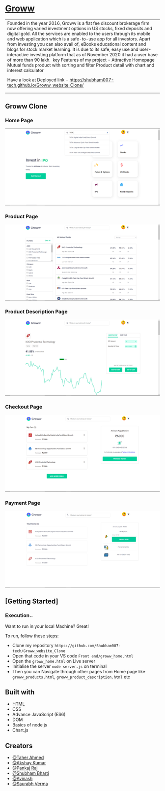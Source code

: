 # [Groww](https://github.com/Shubham007-tech/Groww_website_Clone)

<table>
<tr>
<td>
Founded in the year 2016, Groww is a flat fee discount brokerage firm now offering varied investment options in US stocks, fixed deposits and digital gold.
All the services are enabled to the users through its mobile and web application which is a safe-to-use app for all investors. Apart from investing you can also avail of, eBooks educational content and blogs for stock market learning. It is due to its safe, easy use and user-interactive investing platform that as of November 2020 it had a user base of more than 90 lakh. 
 key Features of my project - Attractive Homepage
                              Mutual funds product with sorting and filter
                              Product detail with chart and interest calculator
  
Have a look at Deployed link - https://shubham007-tech.github.io/Groww_website_Clone/

</td>
</tr>
</table>

## Groww Clone



### Home Page
![](https://github.com/Shubham007-tech/Groww_website_Clone/blob/main/Groww%20Clone%20Screenshots/Groww%20Home%20Page.png)

### Product Page
![](https://github.com/Shubham007-tech/Groww_website_Clone/blob/main/Groww%20Clone%20Screenshots/Groww%20Product%20Page.png)

### Product Description Page
![](https://github.com/Shubham007-tech/Groww_website_Clone/blob/main/Groww%20Clone%20Screenshots/Groww%20Product%20Description.png)

### Checkout Page
![](https://github.com/Shubham007-tech/Groww_website_Clone/blob/main/Groww%20Clone%20Screenshots/Groww%20Cart%20Page.png)

### Payment Page
![](https://github.com/Shubham007-tech/Groww_website_Clone/blob/main/Groww%20Clone%20Screenshots/Groww%20Payment%20Page.png)



## [Getting Started]

### Execution..
Want to run in your local Machine? Great!

To run, follow these steps:

- Clone my repository `https://github.com/Shubham007-tech/Groww_website_Clone`
- Open that code in your VS code `Front end/groww_home.html`
- Open the `groww_home.html` on Live server
- Initialise the server `node server.js` on terminal
- Then you can Navigate through other pages from Home page like `groww_products.html`, `groww_product_description.html` etc


## Built with 

- HTML
- CSS
- Advance JavaScript (ES6)
- DOM
- Basics of node js
- Chart.js

## Creators

- [@Taher Ahmed](https://github.com/taherahmed14)
- [@Akshay Kumar](https://github.com/AkshaykumarG26)
- [@Pankaj Raj](https://github.com/Ipankaj07)
- [@Shubham Bharti](https://github.com/Shubham007-tech)
- [@Avinash](https://github.com/abhi103767)
- [@Saurabh Verma](https://github.com/akasaurabhverma)


